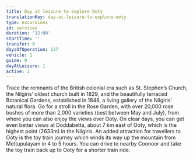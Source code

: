```yaml
---
title: Day at leisure to explore Ooty
translationKey: day-at-leisure-to-explore-ooty
type: excursions
id: services
duration: '12:00'
startTime: ''
transfer: 0
daysOfOperation: 127
vehicle: 1
guide: 0
dayAtLeisure: 1
active: 1
---
```

Trace the remnants of the British colonial era such as St. Stephen’s Church, the Nilgiris’ oldest church built in 1829, and the beautifully terraced Botanical Gardens, established in 1848, a living gallery of the Nilgiris’ natural flora.     Go for a stroll in the Rose Garden, with over 20,000 rose bushes of more than 2,000 varieties (best between May and July), from where you can also enjoy the views over Ooty.  On clear days, you can get even better views at Doddabetta, about 7 km east of Ooty, which is the highest point (2633m) in the Nilgiris.    An added attraction for travellers to Ooty is the toy train journey which winds its way up the mountain from Mettupulayam in 4 to 5 hours. You can drive to nearby Coonoor and take the toy train back up to Ooty for a shorter train ride.